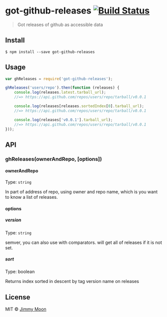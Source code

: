 # got-github-releases [![Build Status](https://travis-ci.org/ragingwind/got-github-releases.svg?branch=master)](https://travis-ci.org/ragingwind/got-github-releases)

> Got releases of github as accessible data


## Install

```
$ npm install --save got-github-releases
```


## Usage

```js
var ghReleases = require('got-github-releases');

ghReleases('users/repo').then(function (releases) {
	console.log(releases.latest.tarball_url);
	//=> https://api.github.com/repos/users/repo/tarball/v0.0.1

	console.log(releases[releases.sortedIndex[0].tarball_url);
	//=> https://api.github.com/repos/users/repo/tarball/v0.0.1

	console.log(releases['v0.0.1'].tarball_url);
	//=> https://api.github.com/repos/users/repo/tarball/v0.0.1
}));
```


## API

### ghReleases(ownerAndRepo, [options])

#### ownerAndRepo

Type: `string`

In part of address of repo, using owner and repo name, which is you want to know a list of releases.

#### options

##### version

Type: `string`

semver, you can also use with comparators. will get all of releases if it is not set.

##### sort

Type: boolean

Returns index sorted in descent by tag version name on releases

## License

MIT © [Jimmy Moon](http://ragingwind.me)
